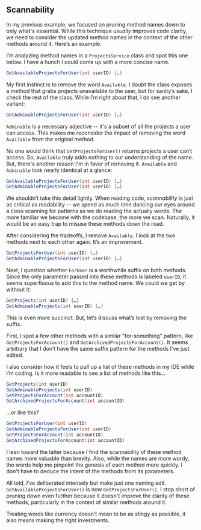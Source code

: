 
## Scannability

In my previous example, we focused on pruning method names down to only what's essential. While this technique _usually_ improves code clarity, we need to consider the updated method names in the context of the other methods around it. Here’s an example.

I’m analyzing method names in a `ProjectsService` class and spot this one below. I have a hunch I could come up with a more concise name.

```C#
GetAvailableProjectsForUser(int userID) {…}
```

My first instinct is to remove the word `Available`. I doubt the class exposes a method that grabs projects unavailable to the user, but for sanity’s sake, I check the rest of the class. While I’m right about that, I do see another variant:

```C#
GetAdminableProjectsForUser(int userID) {…}
```

`Adminable` is a necessary adjective -- it's a subset of all the projects a user can access. This makes me reconsider the impact of removing the word `Available` from the original method.

No one would think that `GetProjectsForUser()` returns projects a user can’t access. So, `Available` truly adds nothing to our understanding of the name. But, there's another reason I'm in favor of removing it. `Available` and `Adminable` look nearly identical at a glance:

```C#
GetAvailableProjectsForUser(int userID) {…}
GetAdminableProjectsForUser(int userID) {…}
```

We shouldn’t take this detail lightly. When reading code, _scannability_ is just as critical as readability -- we spend as much time dancing our eyes around a class scanning for patterns as we do reading the actually words. The more familiar we become with the codebase, the more we scan. Naturally, it would be an easy trap to misuse these methods down the road.

After considering the tradeoffs, I remove `Available`. I look at the two methods next to each other again. It’s an improvement.

```C#
GetProjectsForUser(int userID) {…}
GetAdminableProjectsForUser(int userID) {…}
```

Next, I question whether `ForUser` is a worthwhile suffix on both methods. Since the only parameter passed into these methods is labeled `userID`, it seems superfluous to add this to the method name. We could we get by without it:

```C#
GetProjects(int userID) {…}
GetAdminableProjects(int userID) {…}
```

This is even more succinct. But, let’s discuss what’s lost by removing the suffix.

First, I spot a few other methods with a similar "for-something" pattern, like `GetProjectsForAccount()` and `GetArchivedProjectsForAccount()`.  It seems arbitrary that I don’t have the same suffix pattern for the methods I’ve just edited.

I also consider how it feels to pull up a list of these methods in my IDE while I’m coding. Is it more readable to see a list of methods like this...

```C#
GetProjects(int userID)
GetAdminableProjects(int userID)
GetProjectsForAccount(int accountID)
GetArchivedProjectsForAccount(int accountID)
```

...or like this?

```C#
GetProjectsForUser(int userID)
GetAdminableProjectsForUser(int userID)
GetProjectsForAccount(int accountID)
GetArchivedProjectsForAccount(int accountID)
```

I lean toward the latter because I find the scannability of these method names more valuable than brevity. Also, while the names are more wordy, the words help me pinpoint the genesis of each method more quickly. I don't have to deduce the intent of the methods from its parameters.

All told, I’ve deliberated intensely but make just one naming edit. `GetAvailableProjectsForUser()` is now `GetProjectsForUser()`. I stop short of pruning down even further because it doesn't improve the clarity of these methods, particularly in the context of similar methods around it. 

Treating words like currency doesn’t mean to be as stingy as possible, it also means making the right investments. 

